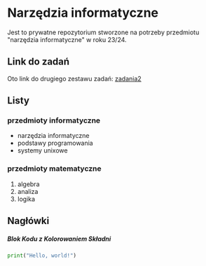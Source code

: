# Narzędzia informatyczne

Jest to prywatne repozytorium stworzone na potrzeby przedmiotu "narzędzia informatyczne" w roku 23/24.

## Link do zadań

Oto link do drugiego zestawu zadań: [zadania2](https://home.agh.edu.pl/~pawljmlo/didactics/tools/2023/2)

## Listy

### przedmioty informatyczne

- narzędzia informatyczne
- podstawy programowania
- systemy unixowe

### przedmioty matematyczne

1. algebra
2. analiza
3. logika

## Nagłówki

##### Blok Kodu z Kolorowaniem Składni

```python
print("Hello, world!")
